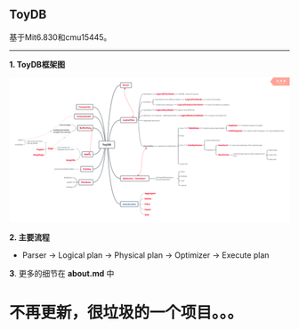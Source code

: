 ## ToyDB

基于Mit6.830和cmu15445。

------

**1. ToyDB框架图**

![](https://github.com/DreaMer963/ToyDB/blob/master/pdf/picture/ToyDB.png)

**2. 主要流程**

- Parser -> Logical plan -> Physical plan -> Optimizer -> Execute plan

**3**. 更多的细节在 **about.md** 中 


# 不再更新，很垃圾的一个项目。。。

